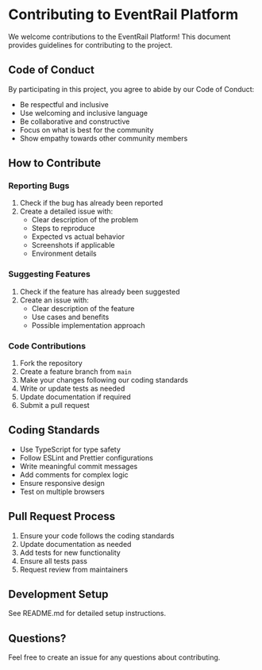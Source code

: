 # Contributing to EventRail Platform

We welcome contributions to the EventRail Platform! This document provides guidelines for contributing to the project.

## Code of Conduct

By participating in this project, you agree to abide by our Code of Conduct:

- Be respectful and inclusive
- Use welcoming and inclusive language
- Be collaborative and constructive
- Focus on what is best for the community
- Show empathy towards other community members

## How to Contribute

### Reporting Bugs

1. Check if the bug has already been reported
2. Create a detailed issue with:
   - Clear description of the problem
   - Steps to reproduce
   - Expected vs actual behavior
   - Screenshots if applicable
   - Environment details

### Suggesting Features

1. Check if the feature has already been suggested
2. Create an issue with:
   - Clear description of the feature
   - Use cases and benefits
   - Possible implementation approach

### Code Contributions

1. Fork the repository
2. Create a feature branch from `main`
3. Make your changes following our coding standards
4. Write or update tests as needed
5. Update documentation if required
6. Submit a pull request

## Coding Standards

- Use TypeScript for type safety
- Follow ESLint and Prettier configurations
- Write meaningful commit messages
- Add comments for complex logic
- Ensure responsive design
- Test on multiple browsers

## Pull Request Process

1. Ensure your code follows the coding standards
2. Update documentation as needed
3. Add tests for new functionality
4. Ensure all tests pass
5. Request review from maintainers

## Development Setup

See README.md for detailed setup instructions.

## Questions?

Feel free to create an issue for any questions about contributing.
